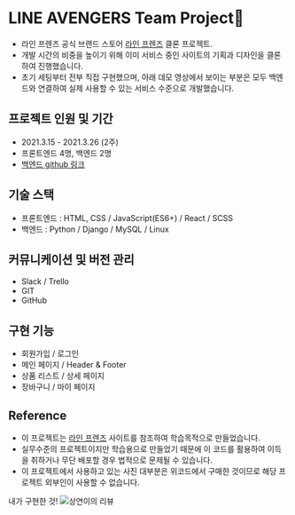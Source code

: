 # LINE AVENGERS Team Project🚀
- 라인 프렌즈 공식 브랜드 스토어 [라인 프렌즈](https://brand.naver.com/linefriends/?nt_source=emnet_google_sa&nt_medium=search&nt_detail=store_re&nt_keyword=%EB%9D%BC%EC%9D%B8%ED%94%84%EB%A0%8C%EC%A6%88%EC%8A%A4%ED%86%A0%EC%96%B4&gclid=Cj0KCQjw0oCDBhCPARIsAII3C_G5hk0U7oBt7hxnkXbrAIzXJNvyDTyIDjC5Iaq8xvmfj630FrdYUH0aAiQGEALw_wcB) 클론 프로젝트.
- 개발 시간의 비중을 높이기 위해 이미 서비스 중인 사이트의 기획과 디자인을 클론하여 진행했습니다.
- 초기 세팅부터 전부 직접 구현했으며, 아래 데모 영상에서 보이는 부분은 모두 백엔드와 연결하여 실제 사용할 수 있는 서비스 수준으로 개발했습니다.
## 프로젝트 인원 및 기간
- 2021.3.15 - 2021.3.26 (2주)
- 프론트엔드 4명, 백엔드 2명
- [백엔드 github 링크](https://github.com/wecode-bootcamp-korea/18-1st-LINEAVENGERS-backend)
## 기술 스택
- 프론트엔드 : HTML, CSS / JavaScript(ES6+) / React / SCSS
- 백엔드 : Python / Django / MySQL / Linux
## 커뮤니케이션 및 버전 관리
- Slack / Trello
- GIT
- GitHub
## 구현 기능
- 회원가입 / 로그인
- 메인 페이지 / Header & Footer
- 상품 리스트 / 상세 페이지
- 장바구니 / 마이 페이지
## Reference
- 이 프로젝트는 [라인 프렌즈](https://brand.naver.com/linefriends/?nt_source=emnet_google_sa&nt_medium=search&nt_detail=store_re&nt_keyword=%EB%9D%BC%EC%9D%B8%ED%94%84%EB%A0%8C%EC%A6%88%EC%8A%A4%ED%86%A0%EC%96%B4&gclid=Cj0KCQjw0oCDBhCPARIsAII3C_G5hk0U7oBt7hxnkXbrAIzXJNvyDTyIDjC5Iaq8xvmfj630FrdYUH0aAiQGEALw_wcB) 사이트를 참조하여 학습목적으로 만들었습니다.
- 실무수준의 프로젝트이지만 학습용으로 만들었기 때문에 이 코드를 활용하여 이득을 취하거나 무단 배포할 경우 법적으로 문제될 수 있습니다.
- 이 프로젝트에서 사용하고 있는 사진 대부분은 위코드에서 구매한 것이므로 해당 프로젝트 외부인이 사용할 수 없습니다.

내가 구현한 것!
![상연이의 리뷰 ](
https://user-images.githubusercontent.com/73007012/112934830-8d16cd80-915d-11eb-859f-9e0f2510f3fd.gif
)
